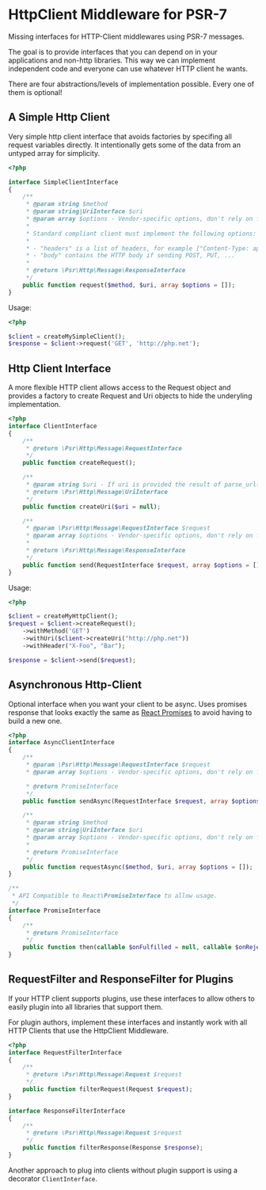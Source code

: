 # HttpClient Middleware for PSR-7

Missing interfaces for HTTP-Client middlewares using PSR-7 messages.

The goal is to provide interfaces that you can depend on in your applications
and non-http libraries. This way we can implement independent code and everyone
can use whatever HTTP client he wants.

There are four abstractions/levels of implementation possible. Every one of
them is optional!

## A Simple Http Client

Very simple http client interface that avoids factories by specifing all
request variables directly. It intentionally gets some of the data from an
untyped array for simplicity.

```php
<?php

interface SimpleClientInterface
{
    /**
     * @param string $method
     * @param string|UriInterface $uri
     * @param array $options - Vendor-specific options, don't rely on for interop.
     * 
     * Standard compliant client must implement the following options:
     *
     * - "headers" is a list of headers, for example ["Content-Type: application/json"]
     * - "body" contains the HTTP body if sending POST, PUT, ...
     *
     * @return \Psr\Http\Message\ResponseInterface
     */
    public function request($method, $uri, array $options = []);
}
```

Usage:

```php
<?php

$client = createMySimpleClient();
$response = $client->request('GET', 'http://php.net');
```

## Http Client Interface

A more flexible HTTP client allows access to the Request object
and provides a factory to create Request and Uri objects to 
hide the underyling implementation.

```php
<?php
interface ClientInterface
{
    /**
     * @return \Psr\Http\Message\RequestInterface
     */
    public function createRequest();

    /**
     * @param string $uri - If uri is provided the result of parse_url() is set as parts for UriInterface
     * @return \Psr\Http\Message\UriInterface
     */
    public function createUri($uri = null);

    /**
     * @param \Psr\Http\Message\RequestInterface $request
     * @param array $options - Vendor-specific options, don't rely on for interop.
     *
     * @return \Psr\Http\Message\ResponseInterface
     */
    public function send(RequestInterface $request, array $options = []);
}
```

Usage:

```php
<?php

$client = createMyHttpClient();
$request = $client->createRequest();
    ->withMethod('GET')
    ->withUri($client->createUri("http://php.net"))
    ->withHeader("X-Foo", "Bar");

$response = $client->send($request);
```

## Asynchronous Http-Client

Optional interface when you want your client to be async. Uses promises
response that looks exactly the same as [React
Promises](https://github.com/reactphp/promise) to avoid having to build a new
one.

```php
<?php
interface AsyncClientInterface
{
    /**
     * @param \Psr\Http\Message\RequestInterface $request
     * @param array $options - Vendor-specific options, don't rely on for interop.

     * @return PromiseInterface
     */
    public function sendAsync(RequestInterface $request, array $options = []);

    /**
     * @param string $method
     * @param string|UriInterface $uri
     * @param array $options - Vendor-specific options, don't rely on for interop.
     *
     * @return PromiseInterface
     */
    public function requestAsync($method, $uri, array $options = []);
}

/**
 * API Compatible to React\PromiseInterface to allow usage.
 */
interface PromiseInterface
{
    /**
     * @return PromiseInterface
     */
    public function then(callable $onFulfilled = null, callable $onRejected = null, callable $onProgress = null);
}
```

## RequestFilter and ResponseFilter for Plugins

If your HTTP client supports plugins, use these interfaces to allow others to
easily plugin into all libraries that support them.

For plugin authors, implement these interfaces and instantly work with all
HTTP Clients that use the HttpClient Middleware.

```php
<?php
interface RequestFilterInterface
{
    /**
     * @return \Psr\Http\Message\Request $request
     */
    public function filterRequest(Request $request);
}

interface ResponseFilterInterface
{
    /**
     * @return \Psr\Http\Message\Request $request
     */
    public function filterResponse(Response $response);
}
```

Another approach to plug into clients without plugin support is using a
decorator ``ClientInterface``.
